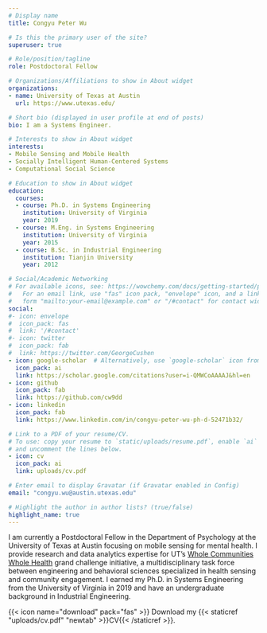 ```yaml
---
# Display name
title: Congyu Peter Wu

# Is this the primary user of the site?
superuser: true

# Role/position/tagline
role: Postdoctoral Fellow

# Organizations/Affiliations to show in About widget
organizations:
- name: University of Texas at Austin
  url: https://www.utexas.edu/

# Short bio (displayed in user profile at end of posts)
bio: I am a Systems Engineer.

# Interests to show in About widget
interests:
- Mobile Sensing and Mobile Health
- Socially Intelligent Human-Centered Systems
- Computational Social Science

# Education to show in About widget
education:
  courses:
  - course: Ph.D. in Systems Engineering
    institution: University of Virginia
    year: 2019
  - course: M.Eng. in Systems Engineering
    institution: University of Virginia
    year: 2015
  - course: B.Sc. in Industrial Engineering
    institution: Tianjin University
    year: 2012

# Social/Academic Networking
# For available icons, see: https://wowchemy.com/docs/getting-started/page-builder/#icons
#   For an email link, use "fas" icon pack, "envelope" icon, and a link in the
#   form "mailto:your-email@example.com" or "/#contact" for contact widget.
social:
#- icon: envelope
#  icon_pack: fas
#  link: '/#contact'
#- icon: twitter
#  icon_pack: fab
#  link: https://twitter.com/GeorgeCushen
- icon: google-scholar  # Alternatively, use `google-scholar` icon from `ai` icon pack
  icon_pack: ai
  link: https://scholar.google.com/citations?user=i-QMWCoAAAAJ&hl=en 
- icon: github
  icon_pack: fab
  link: https://github.com/cw9dd 
- icon: linkedin
  icon_pack: fab
  link: https://www.linkedin.com/in/congyu-peter-wu-ph-d-52471b32/ 

# Link to a PDF of your resume/CV.
# To use: copy your resume to `static/uploads/resume.pdf`, enable `ai` icons in `params.toml`, 
# and uncomment the lines below.
- icon: cv
  icon_pack: ai
  link: uploads/cv.pdf

# Enter email to display Gravatar (if Gravatar enabled in Config)
email: "congyu.wu@austin.utexas.edu"

# Highlight the author in author lists? (true/false)
highlight_name: true
---
```


I am currently a Postdoctoral Fellow in the Department of Psychology at the University of Texas at Austin focusing on mobile sensing for mental health. I provide research and data analytics expertise for UT’s [Whole Communities Whole Health](https://bridgingbarriers.utexas.edu/whole-communities-whole-health/) grand challenge initiative, a multidisciplinary task force between engineering and behavioral sciences specialized in health sensing and community engagement. I earned my Ph.D. in Systems Engineering from the University of Virginia in 2019 and have an undergraduate background in Industrial Engineering. 


{{< icon name="download" pack="fas" >}} Download my {{< staticref "uploads/cv.pdf" "newtab" >}}CV{{< /staticref >}}.
